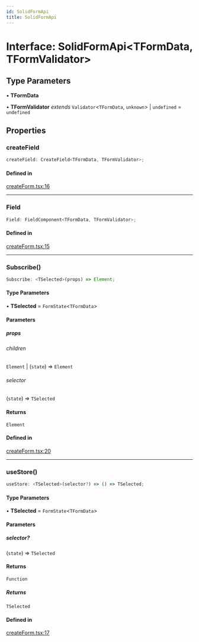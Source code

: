 ```yaml
---
id: SolidFormApi
title: SolidFormApi
---
```


# Interface: SolidFormApi\<TFormData, TFormValidator\>

## Type Parameters

• **TFormData**

• **TFormValidator** *extends* `Validator`\<`TFormData`, `unknown`\> \| `undefined` = `undefined`

## Properties

### createField

```ts
createField: CreateField<TFormData, TFormValidator>;
```

#### Defined in

[createForm.tsx:16](https://github.com/TanStack/form/blob/main/packages/solid-form/src/createForm.tsx#L16)

***

### Field

```ts
Field: FieldComponent<TFormData, TFormValidator>;
```

#### Defined in

[createForm.tsx:15](https://github.com/TanStack/form/blob/main/packages/solid-form/src/createForm.tsx#L15)

***

### Subscribe()

```ts
Subscribe: <TSelected>(props) => Element;
```

#### Type Parameters

• **TSelected** = `FormState`\<`TFormData`\>

#### Parameters

##### props

###### children

`Element` \| (`state`) => `Element`

###### selector

(`state`) => `TSelected`

#### Returns

`Element`

#### Defined in

[createForm.tsx:20](https://github.com/TanStack/form/blob/main/packages/solid-form/src/createForm.tsx#L20)

***

### useStore()

```ts
useStore: <TSelected>(selector?) => () => TSelected;
```

#### Type Parameters

• **TSelected** = `FormState`\<`TFormData`\>

#### Parameters

##### selector?

(`state`) => `TSelected`

#### Returns

`Function`

##### Returns

`TSelected`

#### Defined in

[createForm.tsx:17](https://github.com/TanStack/form/blob/main/packages/solid-form/src/createForm.tsx#L17)
